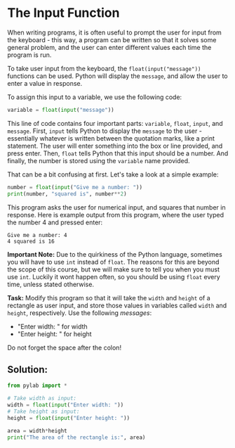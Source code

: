 # The Input Function

When writing programs, it is often useful to prompt the user for input from the keyboard - this way, a program can be written so that it solves some general problem, and the user can enter different values each time the program is run. 

To take user input from the keyboard, the `float(input("message"))` functions can be used. Python will display the `message`, and allow the user to enter a value in response. 

To assign this input to a variable, we use the following code:

```python
variable = float(input("message"))
```

This line of code contains four important parts: `variable`, `float`, `input`, and `message`. First, `input` tells Python to display the `message` to the user - essentially whatever is written between the quotation marks, like a print statement. The user will enter something into the box or line provided, and press enter. Then, `float` tells Python that this input should be a number. And finally, the number is stored using the `variable` name provided.

That can be a bit confusing at first. Let's take a look at a simple example:


```python
number = float(input("Give me a number: "))
print(number, "squared is", number**2)
```

This program asks the user for numerical input, and squares that number in response. Here is example output from this program, where the user typed the number 4 and pressed enter:

```
Give me a number: 4
4 squared is 16
```

**Important Note:** Due to the quirkiness of the Python language, sometimes you will have to use `int` instead of `float`. The reasons for this are beyond the scope of this course, but we will make sure to tell you when you must use `int`. Luckily it wont happen often, so you should be using `float` every time, unless stated otherwise.

**Task:** Modify this program so that it will take the `width` and `height` of a rectangle as user input, and store those values in variables called `width` and `height`, respectively. Use the following *messages*:

* "Enter width: " for width
* "Enter height: " for height

Do not forget the space after the colon!

## Solution:
```python
from pylab import *

# Take width as input:
width = float(input("Enter width: "))
# Take height as input:
height = float(input("Enter height: "))

area = width*height
print("The area of the rectangle is:", area)
```

